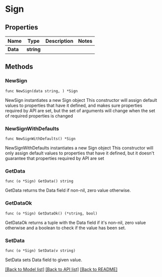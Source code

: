 # Sign

## Properties

Name | Type | Description | Notes
------------ | ------------- | ------------- | -------------
**Data** | **string** |  | 

## Methods

### NewSign

`func NewSign(data string, ) *Sign`

NewSign instantiates a new Sign object
This constructor will assign default values to properties that have it defined,
and makes sure properties required by API are set, but the set of arguments
will change when the set of required properties is changed

### NewSignWithDefaults

`func NewSignWithDefaults() *Sign`

NewSignWithDefaults instantiates a new Sign object
This constructor will only assign default values to properties that have it defined,
but it doesn't guarantee that properties required by API are set

### GetData

`func (o *Sign) GetData() string`

GetData returns the Data field if non-nil, zero value otherwise.

### GetDataOk

`func (o *Sign) GetDataOk() (*string, bool)`

GetDataOk returns a tuple with the Data field if it's non-nil, zero value otherwise
and a boolean to check if the value has been set.

### SetData

`func (o *Sign) SetData(v string)`

SetData sets Data field to given value.



[[Back to Model list]](../README.md#documentation-for-models) [[Back to API list]](../README.md#documentation-for-api-endpoints) [[Back to README]](../README.md)


